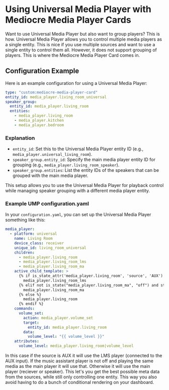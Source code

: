 # Using Universal Media Player with Mediocre Media Player Cards

Want to use Universal Media Player but also want to group players? This is how.
Universal Media Player allows you to control multiple media players as a single entity. This is nice if you use multiple sources and want to use a single entity to control them all. However, it does not support grouping of players. This is where the Mediocre Media Player Card comes in.

## Configuration Example

Here is an example configuration for using a Universal Media Player:

```yaml
type: "custom:mediocre-media-player-card"
entity_id: media_player.living_room_universal
speaker_group:
  entity_id: media_player.living_room
  entities:
    - media_player.living_room
    - media_player.kitchen
    - media_player.bedroom
```

### Explanation

- `entity_id`: Set this to the Universal Media Player entity ID (e.g., `media_player.universal_living_room`).
- `speaker_group.entity_id`: Specify the main media player entity ID for grouping (e.g., `media_player.living_room_speaker`).
- `speaker_group.entities`: List the entity IDs of the speakers that can be grouped with the main media player.

This setup allows you to use the Universal Media Player for playback control while managing speaker grouping with a different media player entity.

### Example UMP configuration.yaml

In your `configuration.yaml`, you can set up the Universal Media Player something like this:

```yaml
media_player:
  - platform: universal
    name: Living Room
    device_class: receiver
    unique_id: living_room_universal
    children:
      - media_player.living_room
      - media_player.living_room_lms
      - media_player.living_room_ma
    active_child_template: >
      {% if is_state_attr('media_player.living_room', 'source', 'AUX') %}
        media_player.living_room_lms
      {% elif not is_state("media_player.living_room_ma", "off") and state_attr("media_player.living_room_ma", "media_title") == state_attr("media_player.living_room", "media_title") -%}
        media_player.living_room_ma
      {% else %}
        media_player.living_room
      {% endif %}
    commands:
      volume_set:
        action: media_player.volume_set
        target:
          entity_id: media_player.living_room
        data:
          volume_level: "{{ volume_level }}"
    attributes:
      volume_level: media_player.living_room|volume_level
```

In this case if the source is AUX it will use the LMS player (connected to the AUX input). If the music assistant player is not off and playing the same media as the main player it will use that. Otherwise it will use the main player (reciever or speaker).
This let's you get the best possible meta data from the sources, while still only controlling one entity. This way you also avoid having to do a bunch of conditional rendering on your dashboard.
